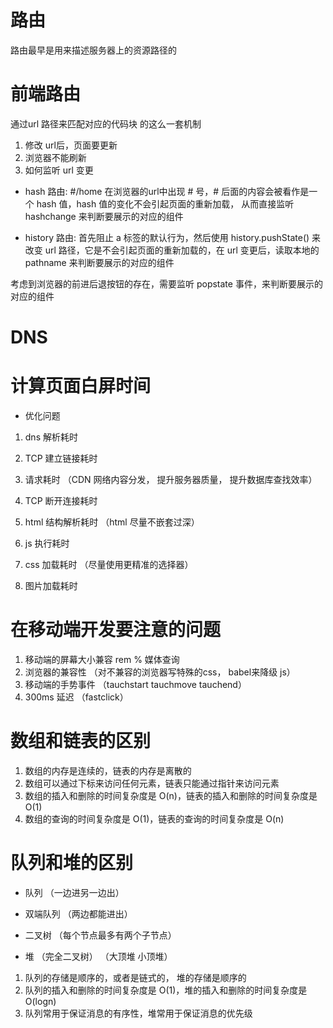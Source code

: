 # 路由
路由最早是用来描述服务器上的资源路径的

# 前端路由
 通过url 路径来匹配对应的代码块 的这么一套机制

 1. 修改 url后，页面要更新
 2. 浏览器不能刷新
 3. 如何监听 url 变更


 - hash 路由:
  #/home  在浏览器的url中出现 # 号，# 后面的内容会被看作是一个 hash 值，hash 值的变化不会引起页面的重新加载， 从而直接监听 hashchange 来判断要展示的对应的组件


 - history 路由:
  首先阻止 a 标签的默认行为，然后使用 history.pushState() 来改变 url 路径，它是不会引起页面的重新加载的，在 url 变更后，读取本地的 pathname 来判断要展示的对应的组件

  考虑到浏览器的前进后退按钮的存在，需要监听 popstate 事件，来判断要展示的对应的组件




# DNS

# 计算页面白屏时间
- 优化问题

1. dns 解析耗时
2. TCP 建立链接耗时
3. 请求耗时 （CDN 网络内容分发， 提升服务器质量， 提升数据库查找效率）
4. TCP 断开连接耗时

5. html 结构解析耗时 （html 尽量不嵌套过深）
6. js 执行耗时
7. css 加载耗时  （尽量使用更精准的选择器）
8. 图片加载耗时


# 在移动端开发要注意的问题
1. 移动端的屏幕大小兼容  rem  %  媒体查询
2. 浏览器的兼容性 （对不兼容的浏览器写特殊的css， babel来降级 js）
3. 移动端的手势事件 （tauchstart  tauchmove  tauchend）
4. 300ms 延迟 （fastclick）


# 数组和链表的区别
1. 数组的内存是连续的，链表的内存是离散的
2. 数组可以通过下标来访问任何元素，链表只能通过指针来访问元素
3. 数组的插入和删除的时间复杂度是 O(n)，链表的插入和删除的时间复杂度是 O(1)
4. 数组的查询的时间复杂度是 O(1)，链表的查询的时间复杂度是 O(n)

# 队列和堆的区别
 - 队列  （一边进另一边出）
 - 双端队列  （两边都能进出）

 - 二叉树 （每个节点最多有两个子节点）

 - 堆 （完全二叉树） （大顶堆 小顶堆）

 1. 队列的存储是顺序的，或者是链式的， 堆的存储是顺序的
 2. 队列的插入和删除的时间复杂度是 O(1)，堆的插入和删除的时间复杂度是 O(logn)
 3. 队列常用于保证消息的有序性，堆常用于保证消息的优先级